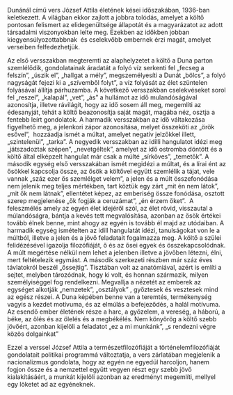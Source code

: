 Dunánál című vers József Attila életének kései időszakában, 1936-ban keletkezett. A világban ekkor zajlott a jobbra tolódás, amelyet a költő pontosan felismert az elidegenültsége állapotát és a magyarázatot az adott társadalmi viszonyokban lelte meg. Ezekben az időkben jobban kiegyensúlyozottabbnak  és cselekvőbb embernek érzi magát, amelyet verseiben felfedezhetjük.

Az első versszakban megteremti az alaphelyzetet a költő a Duna parton szemlélődik, gondolatainak áradatát a folyó víz serkenti fel „fecseg a felszín”, „úszik el”, „hallgat a mély”, megszemélyesíti a Dunát „bölcs”, a folyó nagyságát fejezi ki a „szívemből folyt”, a víz folyását az élet szüntelen folyásával állítja párhuzamba. A következő versszakban cselekvéseket sorol fel „reszel”, „kalapál”, „vet”, „ás” a hullámot az idő mulandóságával azonosítja, illetve rávilágít, hogy az idő sosem áll meg, megemlíti az édesanyját, tehát a költő beazonosítja saját magát, magába néz, osztja a fentebb leírt gondolatok. A harmadik versszakban az idő váltakozása figyelhető meg, a jelenkori zápor azonosítása, melyet összeköti az „örök esővel”,  hozzáadja ismét a múltat, amelyet negatív jelzőkkel illett, „szintelenül”, „tarka”. A negyedik versszakban az idilli hangulatot idézi meg „játszadoztak szépen”, „nevetgéltek”, amelyet az idő ostromba döntött és a költő által elképzelt hangulat már csak a múlté „sírköves”, „temetők”. A második egység első versszakában ismét megidézi a múltat, és a lírai ént az ősökkel kapcsolja össze, az ősök a költővel együtt szemlélik a tájat, vele vannak „száz ezer ős szemlélget velem”, a jelen és a múlt összefonódása nem jelenik meg teljes mértékben, tart köztük egy zárt „mit én nem látok”, „mit ők nem látnak”, ellentétet képez, az emberiség össze fonódása, osztott szerep megjelenése „ők fogják a ceruzámat”, „én érzem őket”.  A feleszmélés amely az egyén élet idejéről szól, az élet rövid, visszautal a múlandóságra, bántja a kevés tett megvalósítása, azonban az ősök értékei tovább élnek benne, mint ahogy az egyén is tovább él majd az utódaiban. A harmadik egység ismételten az idill hangulatát idézi, tanulságokat von le a múltból, illetve a jelen és a jövő feladatait fogalmazza meg. A költő a szülei felidézésével igazolja filozófiáját, ő és az ősei egyek és összekapcsolódnak. A múlt megértése nélkül nem lehet a jelenben illetve a jövőben létezni, élni, mert feltételezik egymást. A második szerkezeti részben már száz éves távlatokról beszél „őssejtig”. Tisztában volt az anatómiával, azért is említi a sejtet, melyben tározódnak, hogy ki volt, és honnan származik, milyen személyiséggel fog rendelkezni. Megvallja a nézetét az emberek az egységet alkotják „nemzetek”, „osztályok” , győztesek és vesztesek mind az egész részei. A Duna képében benne van a teremtés, termékenység vagyis a kezdet motívuma, és az elmúlás a befejeződés, a halál motívuma. Az esendő ember életének része a harc, a győzelem, a vereség, a háború, a béke, az ölés és az ölelés és a megbékélés. Nem könyörög a költő szebb jövőért, azonban kijelöli a feladatot „ez a mi munkánk”, „s rendezni végre közös dolgainkat”  

Ezzel a verssel József Attila a természetfilozófiáját a történelemfilozófiáját gondolatait politikai programmá változtatja, a vers zárlatában megjelenik a nacionalizmus gondolata, hogy az egyén ne egyedül harcoljon, hanem fogjon össze és a nemzettel együtt vegyen részt egy szebb jövő kialakításáért, a munkát kijelöli azonban az eredményt megemlíti, mellyel egy löketet ad az egyéneknek.